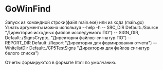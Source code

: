 # GoWinFind

Запуск из командной строки(файл main.exe) или из кода (main.go)
Узнать аргументы можно используя --help -h 
-- SRC_DIR Default:./Source "Директория исходных файлов исследуемого ПО")
-- SIGN_DIR, Default:./SignsCrypto, "Директория файлов-сигнатур ПО")
-- REPORT_DIR Default:./Report "Директория для формирования отчета")
-- WhitelistDir Default:./CP5TestSigns "Директория для файлов сигнатур белого списка")

Отчеты формируются в формате html по умолчанию.

